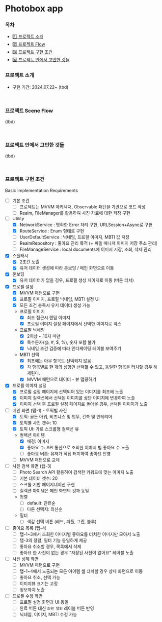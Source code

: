 #  Photobox app

### 목차
- [1️⃣ 프로젝트 소개](#-프로젝트-소개)
- [2️⃣ 프로젝트 Flow](#-프로젝트-Scene-Flow)
- [3️⃣ 프로젝트 구현 조건](#-프로젝트-구현-조건)
- [4️⃣ 프로젝트 안에서 고민한 것들](#-프로젝트-안에서-고민한-것들)

### 프로젝트 소개

- 구현 기간: 2024.07.22~
(tbd)

<br />

### 프로젝트 Scene Flow
(tbd)

<br />

### 프로젝트 안에서 고민한 것들
(tbd)

<br />

### 프로젝트 구현 조건

Basic Implementation Requirements

- [ ] 기본 조건
    - [ ] 프로젝트는 MVVM 아키텍처, Observable 패턴을 기반으로 코드 작성
    - [ ] Realm, FileManager를 활용하여 사진 자료에 대한 저장 구현

- [ ] Utility
    - [x] NetworkService : 명확한 Error 처리 구현, URLSession+Async로 구현
    - [x] RouteService : Enum 형태로 구현
    - [ ] UserDefaultService : 닉네임, 프로필 이미지, MBTI 값 저장
    - [ ] RealmRepository : 좋아요 관리 목적 (+ 파일 매니저 이미지 저장 주소 관리)
    - [ ] FileManageService : local documents에 이미지 저장, 조회, 삭제 관리
    
- [x] 스플래시
    - [x] 2초간 노출
    - [x] 유저 데이터 생성에 따라 온보딩 / 메인 화면으로 이동

- [x] 온보딩
    - [x] 유저 데이터가 없을 경우, 프로필 생성 페이지로 이동 (버튼 터치)

- [x] 프로필 설정
    - [x] MVVM 패턴으로 구현
    - [x] 프로필 이미지, 프로필 닉네임, MBTI 설정 UI
    - [x] 모든 조건 충족시 유저 데이터 생성 가능
    - 프로필 이미지
        - [x] 최초 접근시 랜덤 이미지
        - [x] 프로필 이미지 설정 페이지에서 선택한 이미지로 픽스
    - 프로필 닉네임
        - [x] 2이상 ~ 10자 미만
        - [x] 특수문자(@, #, $, %), 숫자 포함 불가
        - [x] 닉네임 조건 검증에 따라 인디케이팅 레이블 보여주기 
    - MBTI 선택
        - [x] 최초에는 아무 항목도 선택되지 않음
        - [x] 각 항목별로 한 개의 성향만 선택할 수 있고, 동일한 항목을 터치할 경우 해제된다.
        - [x] MVVM 패턴으로 데이터 - 뷰 맵핑하기
        
- [x] 프로필 이미지 설정
    - [x] 프로필 설정 페이지에 선택되어 있는 이미지를 최초에 노출
    - [x] 이미지 컬렉션에서 선택된 이미지를 상단 이미지에 변경하여 노출
    - [x] 이미지 선택 후 프로필 설정 페이지로 돌아올 경우, 선택된 이미지가 노출

- [ ] 메인 화면 (탭-1) - 토픽별 사진
    - [x] 토픽: 골든 아워, 비즈니스 및 업무, 건축 및 인테리어
    - [x] 토픽별 사진 갯수: 10
    - [x] 토픽 UI: 가로 스크롤형 컬렉션 뷰
    - 컬렉션 아이템
        - [x] 배경: 이미지
        - [x] 좋아요 수: API 통신으로 조회한 이미지 별 좋아요 수 노출
        - [ ] 좋아요 버튼: 유저가 직접 터치하여 좋아요 반영
    - [ ] MVVM 패턴으로 교체
    
- [ ] 사진 검색 화면 (탭-3)
    - [ ] Photo Search API 활용하여 검색한 키워드에 맞는 이미지 노출
    - [ ] 기본 데이터 갯수: 20
    - [ ] 스크롤 기반 페이지네이션 구현
    - [ ] 컬렉션 아이템은 메인 화면의 것과 동일
    - 정렬
        - [ ] default: 관련순
        - [ ] 다른 선택지: 최신순
    - 필터
        - [ ] 색감 선택 버튼 (레드, 퍼플, 그린, 블루)

- [ ] 좋아요 목록 (탭-4)
    - [ ] 탭-1~3에서 조회한 이미지별 좋아요를 터치한 이미지만 모아서 노출
    - [ ] 탭-3의 정렬, 필터 기능 동일하게 제공
    - [ ] 좋아요 취소할 경우, 목록에서 삭제
    - [ ] 좋아요 한 사진이 없는 경우 "저장된 사진이 없어요" 레이블 노출

- [ ] 사진 상제 화면
    - [ ] MVVM 패턴으로 구현
    - [ ] 탭-1~4에서 노출되는 모든 아이템 셀 터치할 경우 상세 화면으로 이동
    - [ ] 좋아요 취소, 선택 가능
    - [ ] 이미지뷰 크기는 고정
    - [ ] 정보까지 노출

- [ ] 프로필 수정 화면
    - [ ] 프로필 설정 화면과 UI 동일
    - [ ] 완료 버튼 대신 `회원 탈퇴` 레이블 버튼 반영
    - [ ] 닉네임, 이미지, MBTI 수정 가능
